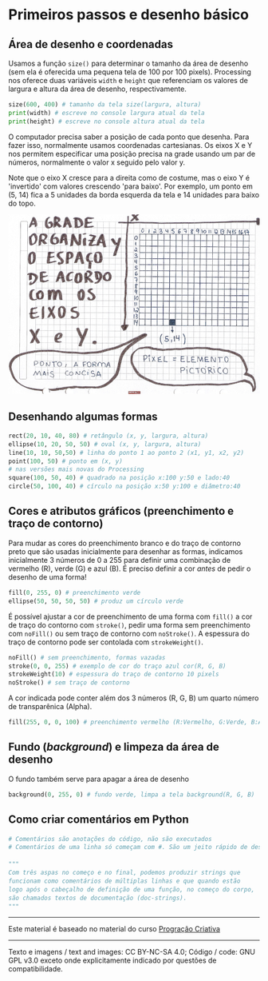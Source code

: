 # Primeiros passos e desenho básico

## Área de desenho e coordenadas

Usamos a função `size()` para determinar o tamanho da área de desenho (sem ela é oferecida uma pequena tela de 100 por 100 pixels). Processing nos oferece duas variáveis `width` e `height` que referenciam os valores de largura e altura da área de desenho, respectivamente. 

```python
size(600, 400) # tamanho da tela size(largura, altura) 
print(width) # escreve no console largura atual da tela
print(height) # escreve no console altura atual da tela
```

O computador precisa saber a posição de cada ponto que desenha. Para fazer isso, normalmente usamos coordenadas cartesianas. Os eixos X e Y nos permitem especificar uma posição precisa na grade usando um par de números, normalmente o valor x seguido pelo valor y. 

Note que o eixo X cresce para a direita como de costume, mas o eixo Y é 'invertido' com valores crescendo 'para baixo'. Por exemplo, um ponto em (5, 14) fica a 5 unidades da borda esquerda da tela e 14 unidades para baixo do topo. 

![coor](coord.jpg)

## Desenhando algumas formas

```python
rect(20, 10, 40, 80) # retângulo (x, y, largura, altura)
ellipse(10, 20, 50, 50) # oval (x, y, largura, altura)
line(10, 10, 50,50) # linha do ponto 1 ao ponto 2 (x1, y1, x2, y2)
point(100, 50) # ponto em (x, y)
# nas versões mais novas do Processing
square(100, 50, 40) # quadrado na posição x:100 y:50 e lado:40
circle(50, 100, 40) # círculo na posição x:50 y:100 e diâmetro:40
```

## Cores e atributos gráficos (preenchimento e traço de contorno)

Para mudar as cores do preenchimento branco e do traço de contorno preto que são usadas inicialmente para desenhar as formas, indicamos inicialmente 3 números de 0 a 255 para definir uma combinação de vermelho (R), verde (G) e azul (B). 
É preciso definir a cor *antes* de pedir o desenho de uma forma! 

```python
fill(0, 255, 0) # preenchimento verde
ellipse(50, 50, 50, 50) # produz um círculo verde
```

É possível ajustar a cor de preenchimento de uma forma com `fill()` a cor de traço do contorno com `stroke()`, pedir uma forma sem preenchimento com `noFill()` ou sem traço de contorno com `noStroke()`. A espessura do traço de contorno pode ser contolada com `strokeWeight()`.

```python
noFill() # sem preenchimento, formas vazadas
stroke(0, 0, 255) # exemplo de cor do traço azul cor(R, G, B)
strokeWeight(10) # espessura do traço de contorno 10 pixels
noStroke() # sem traço de contorno
```

A cor indicada pode conter além dos 3 números (R, G, B) um quarto número de transparênica (Alpha). 

```python
fill(255, 0, 0, 100) # preenchimento vermelho (R:Vermelho, G:Verde, B:Azul, Alpha:Transparência)
```

## Fundo (*background*) e limpeza da área de desenho

O fundo também serve para apagar a área de desenho

```python
background(0, 255, 0) # fundo verde, limpa a tela background(R, G, B)
```

## Como criar comentários em Python

```python
# Comentários são anotações do código, não são executados
# Comentários de uma linha só começam com #. São um jeito rápido de desativar uma linha!

"""
Com três aspas no começo e no final, podemos produzir strings que
funcionam como comentários de múltiplas linhas e que quando estão
logo após o cabeçalho de definição de uma função, no começo do corpo,
são chamados textos de documentação (doc-strings).
"""
```

---
Este material é baseado no material do curso [Progração Criativa](https://arteprog.space/programacao-criativa/)

---
Texto e imagens / text and images: CC BY-NC-SA 4.0; Código / code: GNU GPL v3.0 exceto onde explicitamente indicado por questões de compatibilidade.
